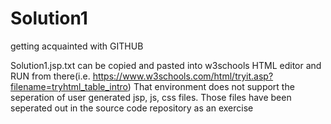 # Solution1
getting acquainted with GITHUB

Solution1.jsp.txt can be copied and pasted into w3schools HTML editor and RUN from there(i.e. https://www.w3schools.com/html/tryit.asp?filename=tryhtml_table_intro)  That environment does not support the seperation of user generated jsp, js, css files.  Those files have been seperated out in the source code repository as an exercise
